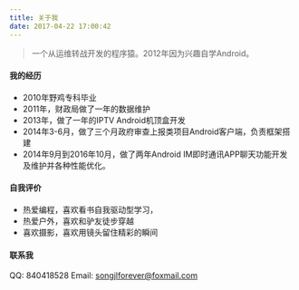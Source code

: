 ```yaml
---
title: 关于我
date: 2017-04-22 17:00:42
---
```


>一个从运维转战开发的程序猿。2012年因为兴趣自学Android。

#### 我的经历
- 2010年野鸡专科毕业
- 2011年，财政局做了一年的数据维护
- 2013年，做了一年的IPTV Android机顶盒开发
- 2014年3-6月，做了三个月政府审查上报类项目Android客户端，负责框架搭建
- 2014年9月到2016年10月，做了两年Android IM即时通讯APP聊天功能开发及维护并各种性能优化。

#### 自我评价
- 热爱编程，喜欢看书自我驱动型学习，
- 热爱户外，喜欢和驴友徒步穿越
- 喜欢摄影，喜欢用镜头留住精彩的瞬间

#### 联系我

QQ:	840418528
Email:	songjlforever@foxmail.com